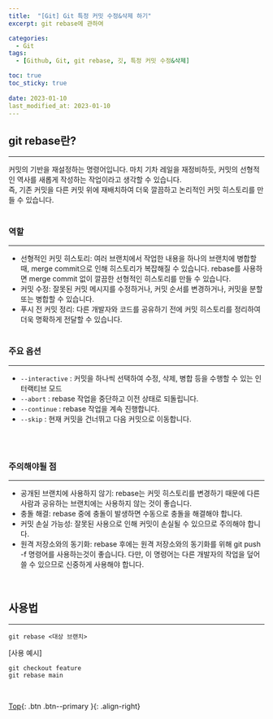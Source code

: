 ```yaml
---
title:  "[Git] Git 특정 커밋 수정&삭제 하기"
excerpt: git rebase에 관하여

categories:
  - Git
tags:
  - [Github, Git, git rebase, 깃, 특정 커밋 수정&삭제]

toc: true
toc_sticky: true
 
date: 2023-01-10
last_modified_at: 2023-01-10
---
```


## git rebase란?
---
커밋의 기반을 재설정하는 명령어입니다. 마치 기차 레일을 재정비하듯, 커밋의 선형적인 역사를 새롭게 작성하는 작업이라고 생각할 수 있습니다. <br>
즉, 기존 커밋을 다른 커밋 위에 재배치하여 더욱 깔끔하고 논리적인 커밋 히스토리를 만들 수 있습니다.<br><br>

### 역할
---
* 선형적인 커밋 히스토리: 여러 브랜치에서 작업한 내용을 하나의 브랜치에 병합할 때, merge commit으로 인해 히스토리가 복잡해질 수 있습니다. rebase를 사용하면 merge commit 없이 깔끔한 선형적인 히스토리를 만들 수 있습니다.
* 커밋 수정: 잘못된 커밋 메시지를 수정하거나, 커밋 순서를 변경하거나, 커밋을 분할 또는 병합할 수 있습니다.
* 푸시 전 커밋 정리: 다른 개발자와 코드를 공유하기 전에 커밋 히스토리를 정리하여 더욱 명확하게 전달할 수 있습니다.<br><br>

### 주요 옵션
---
* ```--interactive``` : 커밋을 하나씩 선택하여 수정, 삭제, 병합 등을 수행할 수 있는 인터랙티브 모드
* ```--abort``` : rebase 작업을 중단하고 이전 상태로 되돌립니다.
* ```--continue``` : rebase 작업을 계속 진행합니다.
* ```--skip``` : 현재 커밋을 건너뛰고 다음 커밋으로 이동합니다.

<br><br>

### 주의해야될 점
---
* 공개된 브랜치에 사용하지 않기: rebase는 커밋 히스토리를 변경하기 때문에 다른 사람과 공유하는 브랜치에는 사용하지 않는 것이 좋습니다.
* 충돌 해결: rebase 중에 충돌이 발생하면 수동으로 충돌을 해결해야 합니다.
* 커밋 손실 가능성: 잘못된 사용으로 인해 커밋이 손실될 수 있으므로 주의해야 합니다.
* 원격 저장소와의 동기화: rebase 후에는 원격 저장소와의 동기화를 위해 git push -f 명령어를 사용하는것이 좋습니다. 다만, 이 명령어는 다른 개발자의 작업을 덮어쓸 수 있으므로 신중하게 사용해야 합니다.

<br>

## 사용법 
---

```
git rebase <대상 브랜치>
```

[사용 예시]
```
git checkout feature
git rebase main
```

<br>

[Top](#){: .btn .btn--primary }{: .align-right}